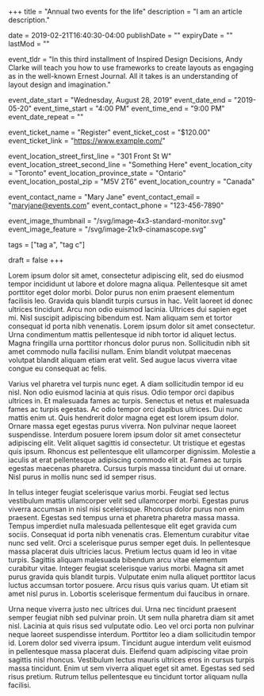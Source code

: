 +++
title = "Annual two events for the life"
description = "I am an article description."

date = 2019-02-21T16:40:30-04:00
publishDate = ""
expiryDate = ""
lastMod = ""

event_tldr = "In this third installment of Inspired Design Decisions, Andy Clarke will teach you how to use frameworks to create layouts as engaging as in the well-known Ernest Journal. All it takes is an understanding of layout design and imagination."

event_date_start = "Wednesday, August 28, 2019"
event_date_end = "2019-05-20"
event_time_start = "4:00 PM"
event_time_end = "9:00 PM"
event_date_repeat = ""

event_ticket_name = "Register"
event_ticket_cost = "$120.00"
event_ticket_link = "https://www.example.com/"


event_location_street_first_line = "301 Front St W"
event_location_street_second_line = "Something Here"
event_location_city = "Toronto"
event_location_province_state = "Ontario"
event_location_postal_zip = "M5V 2T6"
event_location_country = "Canada"

event_contact_name = "Mary Jane"
event_contact_email = "maryjane@events.com"
event_contact_phone = "123-456-7890"

event_image_thumbnail = "/svg/image-4x3-standard-monitor.svg"
event_image_feature = "/svg/image-21x9-cinamascope.svg"

tags = ["tag a", "tag c"]

draft = false
+++

Lorem ipsum dolor sit amet, consectetur adipiscing elit, sed do eiusmod tempor incididunt ut labore et dolore magna aliqua. Pellentesque sit amet porttitor eget dolor morbi. Dolor purus non enim praesent elementum facilisis leo. Gravida quis blandit turpis cursus in hac. Velit laoreet id donec ultrices tincidunt. Arcu non odio euismod lacinia. Ultrices dui sapien eget mi. Nisl suscipit adipiscing bibendum est. Nam aliquam sem et tortor consequat id porta nibh venenatis. Lorem ipsum dolor sit amet consectetur. Urna condimentum mattis pellentesque id nibh tortor id aliquet lectus. Magna fringilla urna porttitor rhoncus dolor purus non. Sollicitudin nibh sit amet commodo nulla facilisi nullam. Enim blandit volutpat maecenas volutpat blandit aliquam etiam erat velit. Sed augue lacus viverra vitae congue eu consequat ac felis.

Varius vel pharetra vel turpis nunc eget. A diam sollicitudin tempor id eu nisl. Non odio euismod lacinia at quis risus. Odio tempor orci dapibus ultrices in. Et malesuada fames ac turpis. Senectus et netus et malesuada fames ac turpis egestas. Ac odio tempor orci dapibus ultrices. Dui nunc mattis enim ut. Quis hendrerit dolor magna eget est lorem ipsum dolor. Ornare massa eget egestas purus viverra. Non pulvinar neque laoreet suspendisse. Interdum posuere lorem ipsum dolor sit amet consectetur adipiscing elit. Velit aliquet sagittis id consectetur. Ut tristique et egestas quis ipsum. Rhoncus est pellentesque elit ullamcorper dignissim. Molestie a iaculis at erat pellentesque adipiscing commodo elit at. Fames ac turpis egestas maecenas pharetra. Cursus turpis massa tincidunt dui ut ornare. Nisl purus in mollis nunc sed id semper risus.

In tellus integer feugiat scelerisque varius morbi. Feugiat sed lectus vestibulum mattis ullamcorper velit sed ullamcorper morbi. Egestas purus viverra accumsan in nisl nisi scelerisque. Rhoncus dolor purus non enim praesent. Egestas sed tempus urna et pharetra pharetra massa massa. Tempus imperdiet nulla malesuada pellentesque elit eget gravida cum sociis. Consequat id porta nibh venenatis cras. Elementum curabitur vitae nunc sed velit. Orci a scelerisque purus semper eget duis. In pellentesque massa placerat duis ultricies lacus. Pretium lectus quam id leo in vitae turpis. Sagittis aliquam malesuada bibendum arcu vitae elementum curabitur vitae. Integer feugiat scelerisque varius morbi. Magna sit amet purus gravida quis blandit turpis. Vulputate enim nulla aliquet porttitor lacus luctus accumsan tortor posuere. Arcu risus quis varius quam. Ut etiam sit amet nisl purus in. Lobortis scelerisque fermentum dui faucibus in ornare.

Urna neque viverra justo nec ultrices dui. Urna nec tincidunt praesent semper feugiat nibh sed pulvinar proin. Ut sem nulla pharetra diam sit amet nisl. Lacinia at quis risus sed vulputate odio. Leo vel orci porta non pulvinar neque laoreet suspendisse interdum. Porttitor leo a diam sollicitudin tempor id. Lorem dolor sed viverra ipsum. Tincidunt augue interdum velit euismod in pellentesque massa placerat duis. Eleifend quam adipiscing vitae proin sagittis nisl rhoncus. Vestibulum lectus mauris ultrices eros in cursus turpis massa tincidunt. Enim ut sem viverra aliquet eget sit amet. Egestas sed sed risus pretium. Rutrum tellus pellentesque eu tincidunt tortor aliquam nulla facilisi.
